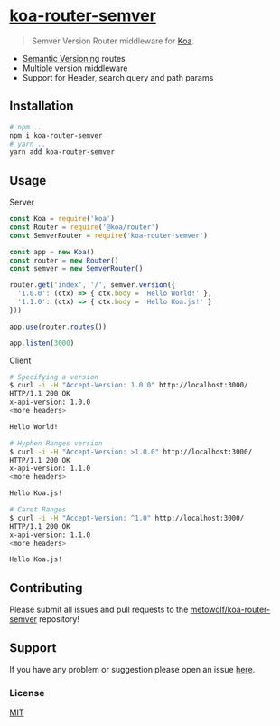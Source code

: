 # [koa-router-semver](https://github.com/metowolf/koa-router-semver)

> Semver Version Router middleware for [Koa](https://github.com/koajs/koa).

* [Semantic Versioning](http://semver.org/) routes
* Multiple version middleware
* Support for Header, search query and path params

## Installation

```bash
# npm .. 
npm i koa-router-semver
# yarn .. 
yarn add koa-router-semver
```

## Usage

Server
```js
const Koa = require('koa')
const Router = require('@koa/router')
const SemverRouter = require('koa-router-semver')

const app = new Koa()
const router = new Router()
const semver = new SemverRouter()

router.get('index', '/', semver.version({
  '1.0.0': (ctx) => { ctx.body = 'Hello World!' },
  '1.1.0': (ctx) => { ctx.body = 'Hello Koa.js!' }
}))

app.use(router.routes())

app.listen(3000)
```

Client
```bash
# Specifying a version
$ curl -i -H "Accept-Version: 1.0.0" http://localhost:3000/
HTTP/1.1 200 OK
x-api-version: 1.0.0
<more headers>

Hello World!

# Hyphen Ranges version
$ curl -i -H "Accept-Version: >1.0.0" http://localhost:3000/
HTTP/1.1 200 OK
x-api-version: 1.1.0
<more headers>

Hello Koa.js!

# Caret Ranges
$ curl -i -H "Accept-Version: ^1.0" http://localhost:3000/
HTTP/1.1 200 OK
x-api-version: 1.1.0
<more headers>

Hello Koa.js!
```

## Contributing

Please submit all issues and pull requests to the [metowolf/koa-router-semver](https://github.com/metowolf/koa-router-semver) repository!

## Support

If you have any problem or suggestion please open an issue [here](https://github.com/metowolf/koa-router-semver/issues).


### License

[MIT](LICENSE)